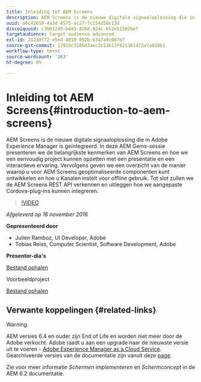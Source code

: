 ```yaml
---
title: Inleiding tot AEM Screens
description: AEM Screens is de nieuwe digitale signaaloplossing die in Adobe Experience Manager is geïntegreerd. In deze AEM Gems-sessie presenteren we de belangrijkste kenmerken van AEM Screens en hoe we een eenvoudig project kunnen opzetten met een presentatie en een interactieve ervaring. Vervolgens geven we een overzicht van de manier waarop u voor AEM Screens geoptimaliseerde componenten kunt ontwikkelen en hoe u Kanalen instelt voor offline gebruik. Tot slot zullen we de AEM Screens REST API verkennen en uitleggen hoe we aangepaste Cordova-plug-ins kunnen integreren.
uuid: a6c42610-4a3d-4575-ac27-fc154d58c13d
discoiquuid: c3001249-b443-420d-924c-b52e515026ef
targetaudience: target-audience advanced
exl-id: 212a9f72-e5ed-4010-992b-b3a7a9c0d7b7
source-git-commit: 1792dc318643aec2c12613f621361d72a7a918b1
workflow-type: tm+mt
source-wordcount: '263'
ht-degree: 0%

---
```


# Inleiding tot AEM Screens{#introduction-to-aem-screens}

AEM Screens is de nieuwe digitale signaaloplossing die in Adobe Experience Manager is geïntegreerd. In deze AEM Gems-sessie presenteren we de belangrijkste kenmerken van AEM Screens en hoe we een eenvoudig project kunnen opzetten met een presentatie en een interactieve ervaring. Vervolgens geven we een overzicht van de manier waarop u voor AEM Screens geoptimaliseerde componenten kunt ontwikkelen en hoe u Kanalen instelt voor offline gebruik. Tot slot zullen we de AEM Screens REST API verkennen en uitleggen hoe we aangepaste Cordova-plug-ins kunnen integreren.

>[!VIDEO](https://video.tv.adobe.com/v/19301/?quality=9)

*Afgeleverd op 16 november 2016*

**Gepresenteerd door**

* Julien Ramboz, UI Developer, Adobe
* Tobias Reiss, Computer Scientist, Software Development, Adobe

**Presenter-dia&#39;s**

[Bestand ophalen](assets/2016-11-16-aem-screens.pdf)

Voorbeeldproject

[Bestand ophalen](assets/aemscreensgems.zip)

## Verwante koppelingen {#related-links}


>[!WARNING]
>
>AEM versies 6.4 en ouder zijn End of Life en worden niet meer door de Adobe verkocht.  Adobe raadt u aan een upgrade naar de nieuwste versie uit te voeren - [Adobe Experience Manager as a Cloud Service](https://experienceleague.adobe.com/docs/experience-manager-cloud-service.html).  Gearchiveerde versies van de documentatie zijn vanuit deze [page](https://experienceleague.adobe.com/docs/experience-manager-release-information/aem-release-updates/previous-updates/aem-previous-versions.html).
>
>Zie voor meer informatie *Schermen implementeren* en *Schermconcept* in de AEM 6.2 documentatie.

